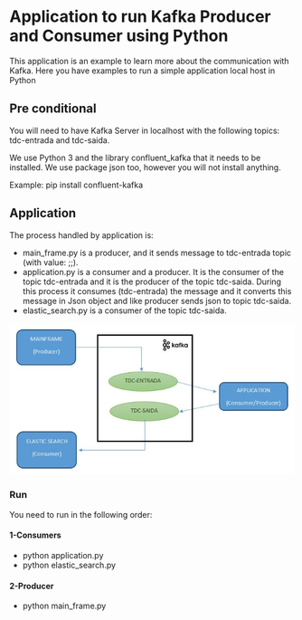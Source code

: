 # Application to run Kafka Producer and Consumer using Python

This application is an example to learn more about the communication with Kafka. Here you have examples to run a simple application local host in Python

## Pre conditional
You will need to have Kafka Server in localhost with the following topics: tdc-entrada and tdc-saida.

We use Python 3 and the library confluent_kafka that it needs to be installed. We use package json too, however you will not install anything.

Example:
pip install confluent-kafka

## Application
The process handled by application is:

- main_frame.py is a producer, and it sends message to tdc-entrada topic (with value: <user>;<name>;<phone>).
- application.py is a consumer and a producer. It is the consumer of the topic tdc-entrada and it is the producer of the topic tdc-saida. During this process it consumes (tdc-entrada) the message and it converts this message in Json object and like producer sends json to topic tdc-saida.
- elastic_search.py is a consumer of the topic tdc-saida.

![alt text](kafka_process.jpg)

### Run 
You need to run in the following order:

#### 1-Consumers
- python application.py
- python elastic_search.py

#### 2-Producer
- python main_frame.py
